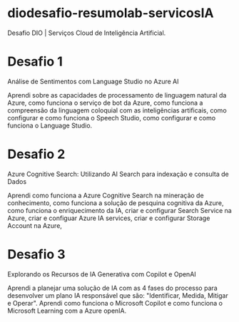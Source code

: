 # diodesafio-resumolab-servicosIA
Desafio DIO | Serviços Cloud de Inteligência Artificial.


# Desafio 1
Análise de Sentimentos com Language Studio no Azure AI

Aprendi sobre as capacidades de processamento de linguagem natural da Azure, como funciona o serviço de bot da Azure, como funciona a compreensão da linguagem coloquial com as inteligências artificais, como configurar e como funciona o Speech Studio, como configurar e como funciona o Language Studio.

# Desafio 2
Azure Cognitive Search: Utilizando AI Search para indexação e consulta de Dados

Aprendi como funciona a Azure Cognitive Search na mineração de conhecimento, como funciona a solução de pesquina cognitiva da Azure, como funciona o enriquecimento da IA, criar e configurar Search Service na Azure, criar e configuar Azure IA services, criar e configurar Storage Account na Azure, 

# Desafio 3
Explorando os Recursos de IA Generativa com Copilot e OpenAI

Aprendi a planejar uma solução de IA com as 4 fases do processo para desenvolver um plano IA responsável que são: "Identificar, Medida, Mitigar e Operar". Aprendi como funciona o Microsoft Copilot e como funciona o Microsoft Learning com a Azure openIA.
